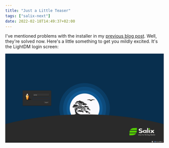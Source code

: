 ```yaml
---
title: "Just a Little Teaser"
tags: ["salix-next"]
date: 2022-02-18T14:49:37+02:00
---
```


I've mentioned problems with the installer in my
[previous blog post](/post/are-we-there-yet).
Well, they're solved now. Here's a little something to get you mildly
excited. It's the LightDM login screen:

![LightDM login screen](lightdm_salix15.0.png)
